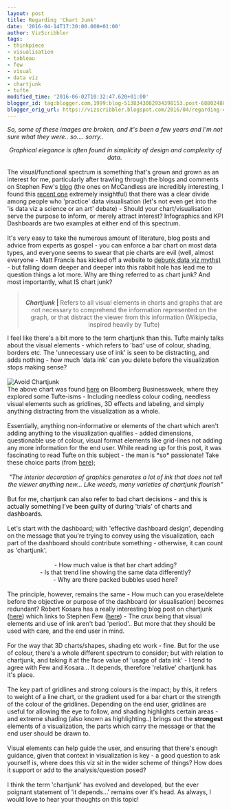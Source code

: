 ```yaml
---
layout: post
title: Regarding 'Chart Junk'
date: '2016-04-14T17:30:00.000+01:00'
author: VizScribbler
tags:
- thinkpiece
- visualisation
- tableau
- few
- visual
- data viz
- chartjunk
- tufte
modified_time: '2016-06-02T10:32:47.620+01:00'
blogger_id: tag:blogger.com,1999:blog-5138343082934398153.post-6880248863473145251
blogger_orig_url: https://vizscribbler.blogspot.com/2016/04/regarding-chart-junk.html
---
```

<i>So, some of these images are broken, and it's been a few years and I'm not sure what they were.. so.... sorry..</i>

<div style="text-align: center;"><i>Graphical elegance is often found in simplicity of design and complexity of data.&nbsp;</i></div><br />The visual/functional spectrum is something that's grown and grown as an interest for me, particularly after trawling through the blogs and comments on Stephen Few's <a href="https://www.perceptualedge.com/" target="_blank">blog</a> (the ones on McCandless are incredibly interesting, I found this <a href="https://www.perceptualedge.com/blog/?p=2154" target="_blank">recent one</a>&nbsp;extremely insightful) that there was a clear divide among people who 'practice' data visualisation (let's not even get into the 'is data viz a science or an art' debate) - Should your chart/visualisation serve the purpose to inform, or merely attract interest? Infographics and KPI Dashboards are two examples at either end of this spectrum.<br /><br />It's very easy to take the numerous amount of literature, blog posts and advice from experts as gospel - you can enforce a bar chart on most data types, and everyone seems to swear that pie charts are evil (well, almost everyone - Matt Francis has kicked off a website to <a href="http://www.datavizmyths.com/" target="_blank">debunk data viz myths)</a> - but falling down deeper and deeper into this rabbit hole has lead me to question things a lot more. Why are thing referred to as chart junk? And most importantly, what IS chart junk?<br /><blockquote class="tr_bq"><div style="text-align: center;"><span style="font-style: italic; font-weight: bold;"><br /></span></div><div style="text-align: center;"><b style="font-weight: bold;"><i>Chartjunk</i></b><b>&nbsp;| </b>Refers to all visual elements in charts and graphs that are not necessary to comprehend the information represented on the graph, or that distract the viewer from this information (Wikipedia, inspired heavily by Tufte)</div></blockquote><div>I feel like there's a bit more to the term chartjunk than this. Tufte mainly talks about the visual elements - which refers to 'bad' use of colour, shading, borders etc. The 'unnecessary use of ink' is seen to be distracting, and adds nothing - how much 'data ink' can you delete before the visualization stops making sense?</div><br /><img alt="Avoid Chartjunk" src="http://www.bloomberg.com/ss/09/06/0608_tufte/image/7_cancer.jpg" /><br />The above chart was found <a href="http://www.bloomberg.com/ss/09/06/0608_tufte/7.htm" target="_blank">here</a>&nbsp;on Bloomberg Businessweek, where they explored some Tufte-isms - Including needless colour coding, needless visual elements such as gridlines, 3D effects and labeling, and simply anything distracting from the visualization as a whole.<br /><br />Essentially, anything non-informative or elements of the chart which aren't adding anything to the visualization qualifies - added dimensions, questionable use of colour, visual format elements like grid-lines not adding any more information for the end user. While reading up for this post, it was fascinating to read Tufte on this subject - the man is *so* passionate! Take these choice parts (from <a href="https://www.edwardtufte.com/bboard/q-and-a-fetch-msg?msg_id=00040Z" target="_blank">here</a>);<br /><br /><div style="text-align: center;"><i>"The interior decoration of graphics generates a lot of ink that does not tell the viewer anything new... Like weeds, many varieties of chartjunk flourish"</i></div><br /><span style="color: black;">But for me, chartjunk can also refer to bad chart decisions - and this is actually something I've been guilty of during 'trials' of charts and dashboards.</span><br /><span style="color: black;"><br /></span>Let's start with the dashboard; with 'effective dashboard design', depending on the message that you're trying to convey using the visualization, each part of the dashboard should contribute something - otherwise, it can count as 'chartjunk'.<br /><br /><div style="text-align: center;">- How much value is that bar chart adding?</div><div style="text-align: center;">- Is that trend line showing the same data differently?</div><div style="text-align: center;">- Why are there packed bubbles used here? </div><br />The principle, however, remains the same - How much can you erase/delete before the objective or purpose of the dashboard (or visualisation) becomes redundant? Robert Kosara has a really interesting blog post on chartjunk (<a href="https://eagereyes.org/blog/2013/definition-chart-junk" target="_blank">here</a>) which links to Stephen Few (<a href="http://www.perceptualedge.com/articles/visual_business_intelligence/sometimes_we_must_raise_our_voices.pdf" target="_blank">here</a>) - The crux being that visual elements and use of ink aren't bad 'period'.. But more that they should be used with care, and the end user in mind.<br /><br />For the way that 3D charts/shapes, shading etc work - fine. But for the use of colour, there's a whole different spectrum to consider; but with relation to chartjunk, and taking it at the face value of 'usage of data ink' - I tend to agree with Few and Kosara... It depends, therefore 'relative' chartjunk has it's place.<br /><br />The key part of gridlines and strong colours is the impact; by this, it refers to weight of a line chart, or the gradient used for a bar chart or the strength of the colour of the gridlines. Depending on the end user, gridlines are&nbsp; useful for allowing the eye to follow, and shading highlights certain areas - and extreme shading (also known as highlighting..) brings out the <b>strongest </b>elements of a visualization, the parts which carry the message or that the end user should be drawn to.<br /><br />Visual elements can help guide the user, and ensuring that there's enough guidance, given that context in visualization is key - a good question to ask yourself is, where does this viz sit in the wider scheme of things? How does it support or add to the analysis/question posed?<br /><br />I think the term 'chartjunk' has evolved and developed, but the ever poignant statement of 'it depends...' remains over it's head. As always, I would love to hear your thoughts on this topic!
